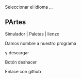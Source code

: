 Seleccionar el idioma ...



## PArtes

Simulador |  Paletas | lienzo

Damos nombre a nuestro programa

y descargar


Botón deshacer

Enlace con github